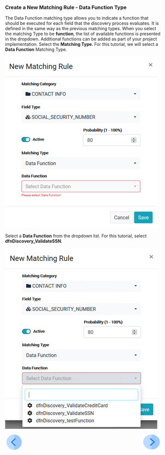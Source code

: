 ### Create a New Matching Rule - Data Function Type

The Data Function matching type allows you to indicate a function that should be executed for each field that the discovery process evaluates.
It is defined in the same way as the previous matching types. When you select the matching Type to be **function**, the list of available functions is presented in the dropdown. Additional functions can be added as part of your project implementation. 
Select the **Matching Type**. For this tutorial, we will select a **Data Function** Matching Type. 



![image](../images/07_3_Discovery_NewMatchingRule13_DataFunction1.jpg)

Select a **Data Function** from the dropdown list. For this tutorial, select **dfnDiscovery_ValidateSSN**.

![image](../images/07_3_Discovery_NewMatchingRule13_DataFunction2.jpg)


[![Previous](../images/Previous.png)]( 03_03_03_Discovery_NewMatchingRule_Data.md)[<img align="right" width="60" height="54" src="../images/Next.png">](03_03_05_Discovery_NewMatchingRule_DataSample.md)

